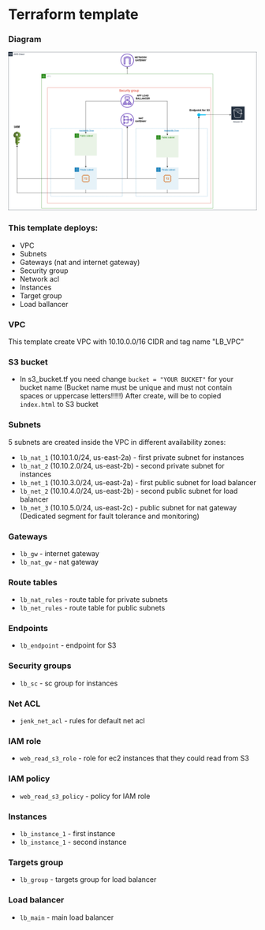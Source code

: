 # Terraform template
### Diagram
![Diagram](/terraform_task/diagram.png)

### This template deploys:
+ VPC
+ Subnets
+ Gateways (nat and internet gateway)
+ Security group
+ Network acl
+ Instances
+ Target group
+ Load ballancer

### VPC
This template create VPC with 10.10.0.0/16 CIDR and tag name "LB_VPC"  

### S3 bucket
+ In s3_bucket.tf you need change ```bucket = "YOUR BUCKET"``` for your bucket name (Bucket name must be unique and must not contain spaces or uppercase letters!!!!!)
After create, will be to copied ```index.html``` to S3 bucket

### Subnets
5 subnets are created inside the VPC in different availability zones: 
+ ```lb_nat_1``` (10.10.1.0/24, us-east-2a) - first private subnet for instances
+ ```lb_nat_2``` (10.10.2.0/24, us-east-2b) - second private subnet for instances
+ ```lb_net_1``` (10.10.3.0/24, us-east-2a) - first public subnet for load balancer
+ ```lb_net_2``` (10.10.4.0/24, us-east-2b) - second public subnet for load balancer
+ ```lb_net_3``` (10.10.5.0/24, us-east-2c) - public subnet for nat gateway (Dedicated segment for fault tolerance and monitoring)

### Gateways
+ ```lb_gw``` - internet gateway
+ ```lb_nat_gw``` - nat gateway

### Route tables
+ ```lb_nat_rules``` - route table for private subnets
+ ```lb_net_rules``` - route table for public subnets

### Endpoints
+ ```lb_endpoint``` - endpoint for S3

### Security groups
+ ```lb_sc``` - sc group for instances

### Net ACL
+ ```jenk_net_acl``` - rules for default net acl

### IAM role
+ ```web_read_s3_role``` - role for ec2 instances that they could read from S3

### IAM policy 
+ ```web_read_s3_policy``` - policy for IAM role

### Instances
+ ```lb_instance_1``` - first instance
+ ```lb_instance_1``` - second instance

### Targets group
+ ```lb_group``` - targets group for load balancer

### Load balancer
+ ```lb_main``` - main load balancer
